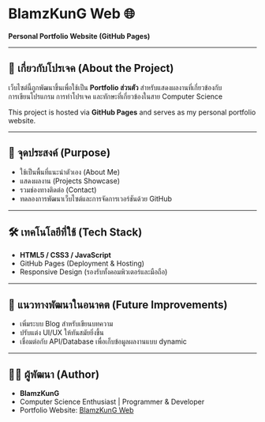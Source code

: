 # BlamzKunG Web 🌐  
**Personal Portfolio Website (GitHub Pages)**  

---

## 📝 เกี่ยวกับโปรเจค (About the Project)  
เว็บไซต์นี้ถูกพัฒนาขึ้นเพื่อใช้เป็น **Portfolio ส่วนตัว** สำหรับแสดงผลงานที่เกี่ยวข้องกับ  
การเขียนโปรแกรม การทำโปรเจค และทักษะที่เกี่ยวข้องในสาย Computer Science  

This project is hosted via **GitHub Pages** and serves as my personal portfolio website.  

---

## 🎯 จุดประสงค์ (Purpose)  
- ใช้เป็นพื้นที่แนะนำตัวเอง (About Me)  
- แสดงผลงาน (Projects Showcase)  
- รวมช่องทางติดต่อ (Contact)  
- ทดลองการพัฒนาเว็บไซต์และการจัดการเวอร์ชันด้วย GitHub  

---

## 🛠️ เทคโนโลยีที่ใช้ (Tech Stack)  
- **HTML5 / CSS3 / JavaScript**  
- GitHub Pages (Deployment & Hosting)  
- Responsive Design (รองรับทั้งคอมพิวเตอร์และมือถือ)  

---

## 🔮 แนวทางพัฒนาในอนาคต (Future Improvements)  
- เพิ่มระบบ Blog สำหรับเขียนบทความ  
- ปรับแต่ง UI/UX ให้ทันสมัยยิ่งขึ้น  
- เชื่อมต่อกับ API/Database เพื่อเก็บข้อมูลผลงานแบบ dynamic  

---

## 👨‍💻 ผู้พัฒนา (Author)  
- **BlamzKunG**  
- Computer Science Enthusiast | Programmer & Developer  
- Portfolio Website: [BlamzKunG Web](https://blamzkung.github.io/BlamzKunG-Web)  
